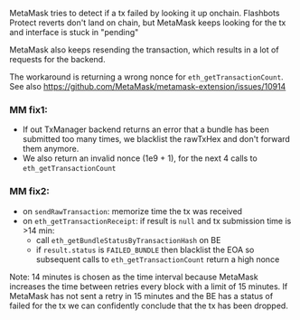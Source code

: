 MetaMask tries to detect if a tx failed by looking it up onchain. Flashbots Protect reverts don't land on chain,
but MetaMask keeps looking for the tx and interface is stuck in "pending"

MetaMask also keeps resending the transaction, which results in a lot of requests for the backend.

The workaround is returning a wrong nonce for `eth_getTransactionCount`. See also
https://github.com/MetaMask/metamask-extension/issues/10914

### MM fix1:

* If out TxManager backend returns an error that a bundle has been submitted too many times, we blacklist the rawTxHex and don't forward them anymore.
* We also return an invalid nonce (1e9 + 1), for the next 4 calls to `eth_getTransactionCount`

### MM fix2:

* on `sendRawTransaction`: memorize time the tx was received
* on `eth_getTransactionReceipt`: if result is `null` and tx submission time is >14 min:
  * call `eth_getBundleStatusByTransactionHash` on BE
  * if `result.status` is `FAILED_BUNDLE` then blacklist the EOA so subsequent calls to `eth_getTransactionCount` return a high nonce

Note: 14 minutes is chosen as the time interval because MetaMask increases the time between retries every block with a limit of 15 minutes.
If MetaMask has not sent a retry in 15 minutes and the BE has a status of failed for the tx we can confidently conclude that the tx has been dropped.
